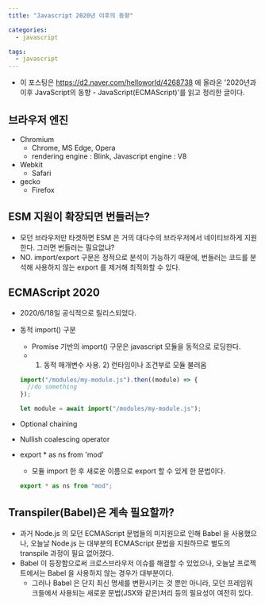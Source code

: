 ```yaml
---
title: "Javascript 2020년 이후의 동향"

categories:
  - javascript

tags:
  - javascript
---
```


- 이 포스팅은 https://d2.naver.com/helloworld/4268738 에 올라온 '2020년과 이후 JavaScript의 동향 - JavaScript(ECMAScript)'를 읽고 정리한 글이다.

## 브라우저 엔진

- Chromium
  - Chrome, MS Edge, Opera
  - rendering engine : Blink, Javascript engine : V8
- Webkit
  - Safari
- gecko
  - Firefox

## ESM 지원이 확장되면 번들러는?

- 모던 브라우저만 타겟하면 ESM 은 거의 대다수의 브라우저에서 네이티브하게 지원한다. 그러면 번들러는 필요없냐?
- NO. import/export 구문은 정적으로 분석이 가능하기 때문에, 번들러는 코드를 분석해 사용하지 않는 export 를 제거해 최적화할 수 있다.

## ECMAScript 2020

- 2020/6/18일 공식적으로 릴리스되었다.
- 동적 import() 구문

  - Promise 기반의 import() 구문은 javascript 모듈을 동적으로 로딩한다.
  - 1. 동적 매개변수 사용. 2) 런타임이나 조건부로 모듈 불러옴

  ```javascript
  import("/modules/my-module.js").then((module) => {
    //do something
  });

  let module = await import("/modules/my-module.js");
  ```

- Optional chaining
- Nullish coalescing operator
- export \* as ns from 'mod'

  - 모듈 import 한 후 새로운 이름으로 export 할 수 있게 한 문법이다.

  ```javascript
  export * as ns from "mod";
  ```

## Transpiler(Babel)은 계속 필요할까?

- 과거 Node.js 의 모던 ECMAScript 문법들의 미지원으로 인해 Babel 을 사용했으나, 오늘날 Node.js 는 대부분의 ECMAScript 문법을 지원하므로 별도의 transpile 과정이 필요 없어졌다.
- Babel 이 등장함으로써 크로스브라우저 이슈를 해결할 수 있었으나, 오늘날 프로젝트에서는 Babel 을 사용하지 않는 경우가 대부분이다.
  - 그러나 Babel 은 단지 최신 명세를 변환시키는 것 뿐만 아니라, 모던 프레임워크들에서 사용되는 새로운 문법(JSX와 같은)처리 등의 필요성이 여전히 있다.
